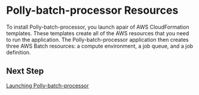 # Polly\-batch\-processor Resources<a name="polly-batch-processor-resources"></a>

To install Polly\-batch\-processor, you launch apair of AWS CloudFormation templates\. These templates create all of the AWS resources that you need to run the application\. The Polly\-batch\-processor application then creates three AWS Batch resources: a compute environment, a job queue, and a job definition\.

## Next Step<a name="polly-batch-next-step-launch"></a>

[Launching Polly\-batch\-processor](launching-polly-batch.md)